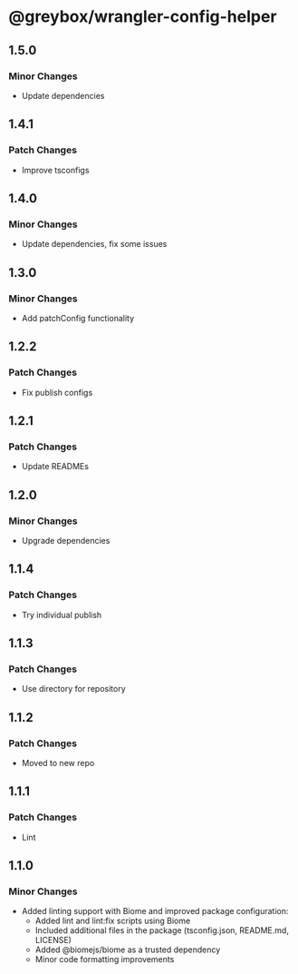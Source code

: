 # @greybox/wrangler-config-helper

## 1.5.0

### Minor Changes

- Update dependencies

## 1.4.1

### Patch Changes

- Improve tsconfigs

## 1.4.0

### Minor Changes

- Update dependencies, fix some issues

## 1.3.0

### Minor Changes

- Add patchConfig functionality

## 1.2.2

### Patch Changes

- Fix publish configs

## 1.2.1

### Patch Changes

- Update READMEs

## 1.2.0

### Minor Changes

- Upgrade dependencies

## 1.1.4

### Patch Changes

- Try individual publish

## 1.1.3

### Patch Changes

- Use directory for repository

## 1.1.2

### Patch Changes

- Moved to new repo

## 1.1.1

### Patch Changes

- Lint

## 1.1.0

### Minor Changes

- Added linting support with Biome and improved package configuration:
  - Added lint and lint:fix scripts using Biome
  - Included additional files in the package (tsconfig.json, README.md, LICENSE)
  - Added @biomejs/biome as a trusted dependency
  - Minor code formatting improvements
